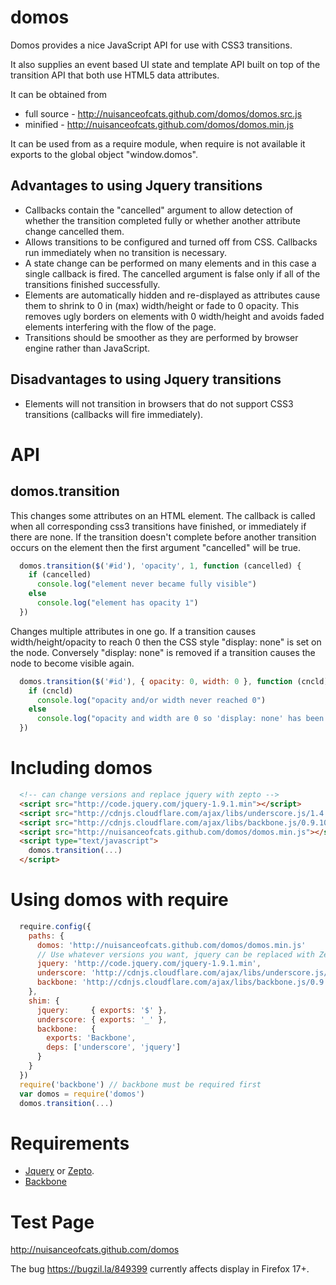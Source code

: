 # domos

Domos provides a nice JavaScript API for use with CSS3 transitions.

It also supplies an event based UI state and template API built on top
of the transition API that both use HTML5 data attributes.

It can be obtained from
 * full source - http://nuisanceofcats.github.com/domos/domos.src.js
 * minified    - http://nuisanceofcats.github.com/domos/domos.min.js

It can be used from as a require module, when require is not available it exports to the global object "window.domos".

## Advantages to using Jquery transitions
* Callbacks contain the "cancelled" argument to allow detection of whether the transition completed fully or whether another attribute change cancelled them.
* Allows transitions to be configured and turned off from CSS. Callbacks run immediately when no transition is necessary.
* A state change can be performed on many elements and in this case a single callback is fired. The cancelled argument is false only if all of the transitions finished successfully.
* Elements are automatically hidden and re-displayed as attributes cause them to shrink to 0 in (max) width/height or fade to 0 opacity. This removes ugly borders on elements with 0 width/height and avoids faded elements interfering with the flow of the page.
* Transitions should be smoother as they are performed by browser engine rather than JavaScript.

## Disadvantages to using Jquery transitions
* Elements will not transition in browsers that do not support CSS3 transitions (callbacks will fire immediately).

# API

## domos.transition
This changes some attributes on an HTML element. The callback is called when
all corresponding css3 transitions have finished, or immediately if there are
none. If the transition doesn't complete before another transition occurs on
the element then the first argument "cancelled" will be true.

```javascript
  domos.transition($('#id'), 'opacity', 1, function (cancelled) {
    if (cancelled)
      console.log("element never became fully visible")
    else
      console.log("element has opacity 1")
  })
```

Changes multiple attributes in one go. If a transition causes
width/height/opacity to reach 0 then the CSS style "display: none" is set on
the node. Conversely "display: none" is removed if a transition causes the
node to become visible again.

```javascript
  domos.transition($('#id'), { opacity: 0, width: 0 }, function (cncld) {
    if (cncld)
      console.log("opacity and/or width never reached 0")
    else
      console.log("opacity and width are 0 so 'display: none' has been set.")
  })
```

# Including domos
```html
  <!-- can change versions and replace jquery with zepto -->
  <script src="http://code.jquery.com/jquery-1.9.1.min"></script>
  <script src="http://cdnjs.cloudflare.com/ajax/libs/underscore.js/1.4.4/underscore-min"></script>
  <script src="http://cdnjs.cloudflare.com/ajax/libs/backbone.js/0.9.10/backbone-min"></script>
  <script src="http://nuisanceofcats.github.com/domos/domos.min.js"></script>
  <script type="text/javascript">
    domos.transition(...)
  </script>
```

# Using domos with require
```javascript
  require.config({
    paths: {
      domos: 'http://nuisanceofcats.github.com/domos/domos.min.js'
      // Use whatever versions you want, jquery can be replaced with Zepto.
      jquery: 'http://code.jquery.com/jquery-1.9.1.min',
      underscore: 'http://cdnjs.cloudflare.com/ajax/libs/underscore.js/1.4.4/underscore-min',
      backbone: 'http://cdnjs.cloudflare.com/ajax/libs/backbone.js/0.9.10/backbone-min',
    },
    shim: {
      jquery:     { exports: '$' },
      underscore: { exports: '_' },
      backbone:   {
        exports: 'Backbone',
        deps: ['underscore', 'jquery']
      }
    }
  })
  require('backbone') // backbone must be required first
  var domos = require('domos')
  domos.transition(...)
```

# Requirements
* [Jquery](http://jquery.com) or [Zepto](http://zeptojs.com).
* [Backbone](http://backbonejs.org)

# Test Page
http://nuisanceofcats.github.com/domos

The bug https://bugzil.la/849399 currently affects display in Firefox 17+.
